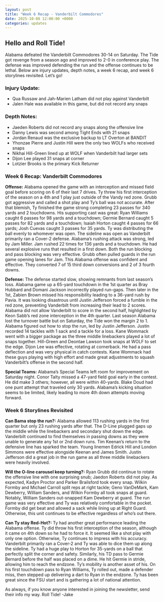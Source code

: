 ```yaml
---
layout: post
title: "Week 6 Recap - Vanderbilt Commodores"
date: 2025-10-08 12:00:00 +0000
categories: updates
---
```


## Hello and Roll Tide!

Alabama defeated the Vanderbilt Commodores 30-14 on Saturday. The Tide got revenge from a season ago and improved to 2-0 in conference play. The defense was improved defending the run and the offense continues to be lethal. Below are injury updates, depth notes, a week 6 recap, and week 6 storylines revisited. Let’s go!


### Injury Update:
-   Qua Russaw and Jah-Marien Latham did not play against Vanderbilt
-   Jalen Hale was available in this game, but did not record any snaps


### Depth Notes:
-   Jaeden Roberts did not record any snaps along the offensive line
-   Danny Lewis was second among Tight Ends with 21 snaps
-   Jordan Renaud was the exclusive backup to LT Overton at BANDIT
-   Yhonzae Pierre and Justin Hill were the only two WOLFs who received snaps
-   Nikhai Hill-Green lined up at WOLF when Vanderbilt had larger sets
-   Dijon Lee played 31 snaps at corner
-   Lotzier Brooks is the primary Kick Returner


### Week 6 Recap: Vanderbilt Commodores

**Offense:** Alabama opened the game with an interception and missed field goal before scoring on 6 of their last 7 drives. Ty threw his first interception of the season on a 4th and 1 play just outside of the Vandy red zone. Grubb got aggressive and called a shot play and Ty’s ball was not accurate. After that blemish, Ty finished the game strong completing 23 passes for 340 yards and 2 touchdowns. His supporting cast was great: Ryan Williams caught 6 passes for 98 yards and a touchdown; Germie Bernard caught 5 passes for 82 yards and a touchdown; Isaiah Horton caught 4 passes for 66 yards; Josh Cuevas caught 3 passes for 35 yards. Ty was distributing the ball evenly to whomever was open. The sideline was open as Vanderbilt primarily ran a Cover-2 defense. Alabama’s rushing attack was strong, led by Jam Miller. Jam rushed 22 times for 136 yards and a touchdown. He had several explosive runs that resulted in a first down. Both the run blocking and pass blocking was very effective. Grubb often pulled guards in the run game opening lanes for Jam. This Alabama offense was confident and effective. They converted 7 of 15 third down conversions and 2 of 3 fourth downs. 

**Defense:** The defense started slow, showing remnants from last season’s loss. Alabama game up a 65-yard touchdown in the 1st quarter as Bray Hubbard and Domani Jackson incorrectly played run-gaps. Then later in the 1st, Zabien Brown missed his responsibility leading to a 36-yard rush by Pavia. It was looking disastrous until Justin Jefferson forced a fumble in the red zone, preventing Vanderbilt from increasing their lead to 2 scores. Alabama did not allow Vanderbilt to score in the second half, highlighted by Keon Sabb’s red zone interception in the 4th quarter. Last season Alabama lost the turnover battle but on Saturday, the Tide won the margin 2 to 1. Alabama figured out how to stop the run, led by Justin Jefferson. Justin recorded 14 tackles with 1 sack and a tackle for a loss. Kane Wommack went with a bigger package as the three middle linebackers played a lot of snaps together. Hill-Green and Deontae Lawson took snaps at WOLF to set the edge. Dijon Lee was effective, rotating at cornerback. He had a pass deflection and was very physical in catch contests. Kane Wommack had these guys playing with high effort and made great adjustments to squash Vanderbilt’s offense in the second half.

**Special Teams:** Alabama’s Special Teams left room for improvement on Saturday night. Conor Talty missed a 47-yard field goal early in the contest. He did make 3 others; however, all were within 40-yards. Blake Doud had one punt attempt that traveled only 30 yards. Alabama’s kicking situation seems to be limited, likely leading to more 4th down attempts moving forward. 


### Week 6 Storylines Revisited

**Can Bama stop the run?:** Alabama allowed 113 rushing yards in the first quarter but only 23 rushing yards after that. The D-Line plugged gaps up the middle while the linebackers and secondary shut down the edge. Vanderbilt continued to find themselves in passing downs as they were unable to generate any 1st or 2nd down runs. Tim Keenan’s return to the defensive line has sparked the team. Young linemen Edrick Hill and London Simmons were effective alongside Keenan and James Smith. Justin Jefferson did a great job in the run game as all three middle linebackers were heavily involved. 

**Will the O-line carousel keep turning?:** Ryan Grubb did continue to rotate the offensive line with one surprising snub; Jaedon Roberts did not play. As expected, Kadyn Proctor and Parker Brailsford took every snap. Wilkin Formby and Michael Carroll split reps at right tackle; Geno VanDeMark, Kam Dewberry, William Sanders, and Wilkin Formby all took snaps at guard. Notably, William Sanders out-snapped Kam Dewberry at guard. The run game was very effective and Ty was relatively comfortable in the pocket. Formby did get beat and allowed a sack while lining up at Right Guard. Otherwise, this unit continues to be effective regardless of who’s out there.

**Can Ty stay Red-Hot?:** Ty had another great performance leading the Alabama offense. Ty did throw his first interception of the season, although it came on 4th down so he had to force it. It seemed like a shot play with only one option. Otherwise, Ty continues to impress with his accuracy. Vanderbilt primarily ran a Cover-2 and Ty was able to dice them up along the sideline. Ty had a huge play to Horton for 35-yards on a ball that perfectly split the corner and safety. Similarly, his TD pass to Germie Bernard before the half was placed on a dime. He hit Germie in stride, allowing him to reach the endzone. Ty’s mobility is another asset of his. On his first touchdown pass to Ryan Williams, Ty rolled out, made a defender miss, then stepped up delivering a dart to Ryan in the endzone. Ty has been great since the FSU start and is gathering a lot of national attention.


As always, if you know anyone interested in joining the newsletter, send their info my way. 
Roll Tide!
-Jake
